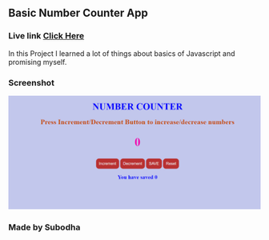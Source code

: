 ## Basic Number Counter App

### Live link [Click Here](https://numcounterr.netlify.app/)

In this Project I learned a lot of things about basics of Javascript and promising myself.


### Screenshot

![Project](./Image/Screenshot%20(32).png)

### Made by Subodha
